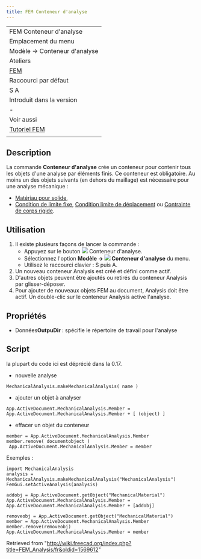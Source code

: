 ```yaml
---
title: FEM Conteneur d'analyse
---
```

|  |
| --- |
| FEM Conteneur d'analyse |
| Emplacement du menu |
| Modèle → Conteneur d'analyse |
| Ateliers |
| [FEM](/FEM_Workbench/fr "FEM Workbench/fr") |
| Raccourci par défaut |
| S A |
| Introduit dans la version |
| - |
| Voir aussi |
| [Tutoriel FEM](/FEM_tutorial/fr "FEM tutorial/fr") |
|  |

## Description

La commande **Conteneur d'analyse** crée un conteneur pour contenir tous les objets d'une analyse par éléments finis. Ce conteneur est obligatoire. Au moins un des objets suivants (en dehors du maillage) est nécessaire pour une analyse mécanique :

* [Matériau pour solide](/FEM_MaterialSolid/fr "FEM MaterialSolid/fr"),
* [Condition de limite fixe](/FEM_ConstraintFixed/fr "FEM ConstraintFixed/fr"), [Condition limite de déplacement](/FEM_ConstraintDisplacement/fr "FEM ConstraintDisplacement/fr") ou [Contrainte de corps rigide](/FEM_ConstraintRigidBody/fr "FEM ConstraintRigidBody/fr").

## Utilisation

1. Il existe plusieurs façons de lancer la commande :
   * Appuyez sur le bouton ![](/images/FEM_Analysis.svg) Conteneur d'analyse.
   * Sélectionnez l'option **Modèle → ![](/images/FEM_Analysis.svg) Conteneur d'analyse** du menu.
   * Utilisez le raccourci clavier : S puis A.
2. Un nouveau conteneur Analysis est créé et défini comme actif.
3. D'autres objets peuvent être ajoutés ou retirés du conteneur Analysis par glisser-déposer.
4. Pour ajouter de nouveaux objets FEM au document, Analysis doit être actif. Un double-clic sur le conteneur Analysis active l'analyse.

## Propriétés

* Données**OutpuDir** : spécifie le répertoire de travail pour l'analyse

## Script

la plupart du code ici est déprécié dans la 0.17.

* nouvelle analyse

```
MechanicalAnalysis.makeMechanicalAnalysis( name )

```

* ajouter un objet à analyser

```
App.ActiveDocument.MechanicalAnalysis.Member = App.ActiveDocument.MechanicalAnalysis.Member + [ (object) ]

```

* effacer un objet du conteneur

```
member = App.ActiveDocument.MechanicalAnalysis.Member
member.remove( documentobject )
 App.ActiveDocument.MechanicalAnalysis.Member = member

```

Exemples :

```
import MechanicalAnalysis
analysis = MechanicalAnalysis.makeMechanicalAnalysis("MechanicalAnalysis")
FemGui.setActiveAnalysis(analysis)

addobj = App.ActiveDocument.getObject("MechanicalMaterial")
App.ActiveDocument.MechanicalAnalysis.Member = App.ActiveDocument.MechanicalAnalysis.Member + [addobj]

removeobj = App.ActiveDocument.getObject("MechanicalMaterial")
member = App.ActiveDocument.MechanicalAnalysis.Member
member.remove(removeobj)
App.ActiveDocument.MechanicalAnalysis.Member = member

```

Retrieved from "<http://wiki.freecad.org/index.php?title=FEM_Analysis/fr&oldid=1569612>"